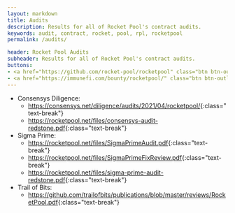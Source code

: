 ```yaml
---
layout: markdown
title: Audits
description: Results for all of Rocket Pool's contract audits.
keywords: audit, contract, rocket, pool, rpl, rocketpool
permalink: /audits/

header: Rocket Pool Audits
subheader: Results for all of Rocket Pool's contract audits.
buttons:
- <a href="https://github.com/rocket-pool/rocketpool" class="btn btn-outline-dark btn-lg px-4 m-1">Github</a>
- <a href="https://immunefi.com/bounty/rocketpool/" class="btn btn-outline-dark btn-lg px-4 m-1">Bug Bounty</a>
---
```



- Consensys Diligence: 
  - <https://consensys.net/diligence/audits/2021/04/rocketpool/>{:class="text-break"}
  - <https://rocketpool.net/files/consensys-audit-redstone.pdf>{:class="text-break"}
- Sigma Prime: 
  - <https://rocketpool.net/files/SigmaPrimeAudit.pdf>{:class="text-break"}
  - <https://rocketpool.net/files/SigmaPrimeFixReview.pdf>{:class="text-break"}
  - <https://rocketpool.net/files/sigma-prime-audit-redstone.pdf>{:class="text-break"}
- Trail of Bits: 
  - <https://github.com/trailofbits/publications/blob/master/reviews/RocketPool.pdf>{:class="text-break"}


<!-- Bug Bounty Reports: -->
<!-- https://github.com/rocket-pool/rocketpool-research/blob/master/Reports/withdrawal-creds-exploit.md -->
